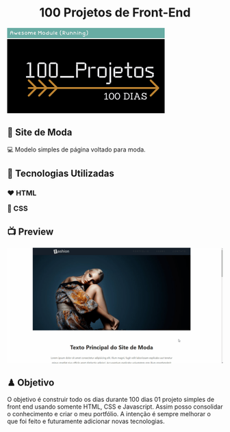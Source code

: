 <h1 align="center">100 Projetos de Front-End</h1>
<img alt="100projetos" title="logomarca" src="./100days.png">
<h2> 👩 Site de Moda</h2>
<p>
 💻 Modelo simples de página voltado para moda.
</p>
<h2> 🚀 Tecnologias Utilizadas</h2>
<h3>
<p> ❤ HTML</p>
<p> 💛 CSS</p>
</h3>
<h2> 📺 Preview</h2>
<img src="./fashion.gif">
<h2> ♟ Objetivo</h2>
<p>
O objetivo é construir todo os dias durante 100 dias 01 projeto simples de front end usando somente HTML, CSS e Javascript. Assim posso consolidar o conhecimento e criar o meu portfólio. A intenção é sempre melhorar o que foi feito e futuramente adicionar novas tecnologias.
</p>
